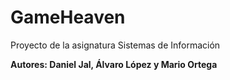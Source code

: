 # GameHeaven
Proyecto de la asignatura Sistemas de Información

**Autores: Daniel Jal, Álvaro López y Mario Ortega**

